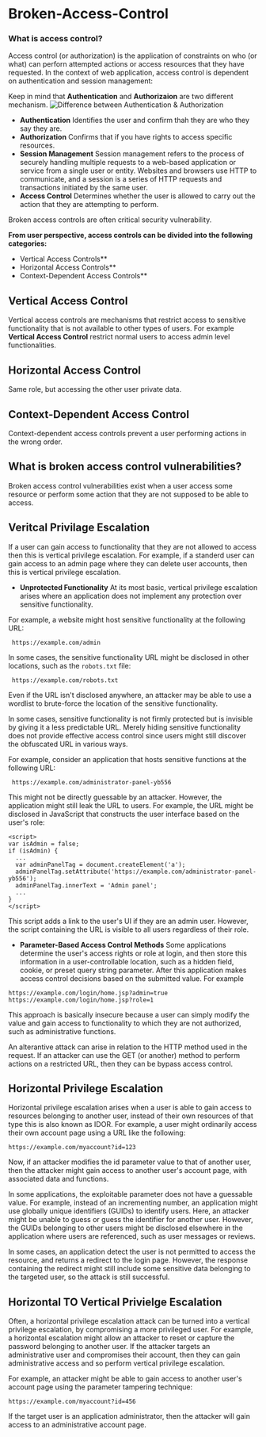 # Broken-Access-Control
### What is access control?
Access control (or authorization) is the application of constraints on who (or what) can perforn attempted actions or access resources that they have requested. In the context of web application, access control is dependent on authentication and session management:

Keep in mind that **Authentication** and **Authorizaion** are two different mechanism.
![Difference between Authentication & Authorization](https://user-images.githubusercontent.com/52100180/74501222-3fb0b000-4f0b-11ea-9c13-5f4e47d03363.png)
* **Authentication** Identifies the user and confirm thah they are who they say they are.
* **Authorization** Confirms that if you have rights to access specific resources.
* **Session Management** Session management refers to the process of securely handling multiple requests to a web-based application or service from a single user or entity. Websites and browsers use HTTP to communicate, and a session is a series of HTTP requests and transactions initiated by the same user. 
* **Access Control** Determines whether the user is allowed to carry out the action that they are attempting to perform.

Broken access controls are often critical security vulnerability.

**From user perspective, access controls can be divided into the following categories:**
* Vertical Access Controls**
* Horizontal Access Controls**
* Context-Dependent Access Controls**

## Vertical Access Control
Vertical access controls are mechanisms that restrict access to sensitive functionality that is not available to other types of users. For example **Vertical Access Control** restrict normal users to access admin level functionalities.

## Horizontal Access Control
Same role, but accessing the other user private data.

## Context-Dependent Access Control
Context-dependent access controls prevent a user performing actions in the wrong order.

## What is broken access control vulnerabilities?
Broken access control vulnerabilities exist when a user access some resource or perform some action that they are not supposed to be able to access. 

## Veritcal Privilage Escalation

If a user can gain access to functionality that they are not allowed to access then this is vertical privilege escalation. For example, if a standerd user can gain access to an admin page where they can delete user accounts, then this is vertical privilege escalation.

* **Unprotected Functionality**
At its most basic, vertical privilege escalation arises where an application does not implement any protection over sensitive functionality.

For example, a website might host sensitive functionality at the following URL:
```
 https://example.com/admin
 ```
In some cases, the sensitive functionality URL might be disclosed in other locations, such as the `robots.txt` file: 
```
 https://example.com/robots.txt
 ```
Even if the URL isn't disclosed anywhere, an attacker may be able to use a wordlist to brute-force the location of the sensitive functionality.

In some cases, sensitive functionality is not firmly protected but is invisible by giving it a less predictable URL. Merely hiding sensitive functionality does not provide effective access control since users might still discover the obfuscated URL in various ways. 

For example, consider an application that hosts sensitive functions at the following URL:
```
 https://example.com/administrator-panel-yb556 
 ```
This might not be directly guessable by an attacker. However, the application might still leak the URL to users. For example, the URL might be disclosed in JavaScript that constructs the user interface based on the user's role:
```
<script>
var isAdmin = false;
if (isAdmin) {
  ...
  var adminPanelTag = document.createElement('a');
  adminPanelTag.setAttribute('https://example.com/administrator-panel-yb556');
  adminPanelTag.innerText = 'Admin panel';
  ...
}
</script> 
```
This script adds a link to the user's UI if they are an admin user. However, the script containing the URL is visible to all users regardless of their role. 

* **Parameter-Based Access Control Methods**
Some applications determine the user's access rights or role at login, and then store this information in a user-controllable location, such as a hidden field, cookie, or preset query string parameter. After this application makes access control decisions based on the submitted value. For example
```
https://example.com/login/home.jsp?admin=true
https://example.com/login/home.jsp?role=1
```
This approach is basically insecure because a user can simply modify the value and gain access to functionality to which they are not authorized, such as administrative functions.

An alterantive attack can arise in relation to the HTTP method used in the request. If an attacker can use the GET (or another) method to perform actions on a restricted URL, then they can be bypass access control.

## Horizontal Privilege Escalation

Horizontal privilege escalation arises when a user is able to gain access to resources belonging to another user, instead of their own resources of that type this is also known as IDOR. For example, a user might ordinarily access their own account page using a URL like the following:
```
https://example.com/myaccount?id=123
```
Now, if an attacker modifies the id parameter value to that of another user, then the attacker might gain access to another user's account page, with associated data and functions.

In some applications, the exploitable parameter does not have a guessable value. For example, instead of an incrementing number, an application might use globally unique identifiers (GUIDs) to identify users. Here, an attacker might be unable to guess or guess the identifier for another user. However, the GUIDs belonging to other users might be disclosed elsewhere in the application where users are referenced, such as user messages or reviews.

In some cases, an application detect the user is not permitted to access the resource, and returns a redirect to the login page. However, the response containing the redirect might still include some sensitive data belonging to the targeted user, so the attack is still successful.

## Horizontal TO Vertical Privielge Escalation

Often, a horizontal privilege escalation attack can be turned into a vertical privilege escalation, by compromising a more privileged user. For example, a horizontal escalation might allow an attacker to reset or capture the password belonging to another user. If the attacker targets an administrative user and compromises their account, then they can gain administrative access and so perform vertical privilege escalation.

For example, an attacker might be able to gain access to another user's account page using the parameter tampering technique:
```
https://example.com/myaccount?id=456
```
If the target user is an application administrator, then the attacker will gain access to an administrative account page.










